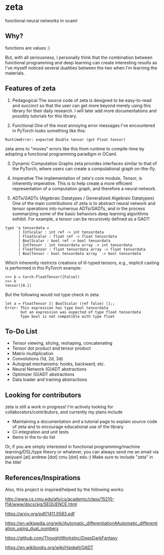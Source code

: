 # zeta
functional neural networks in ocaml

## Why?
functions are values :)

But, with all seriousness, I personally think that the combination between functional programming and deep learning can create interesting results as I've myself noticed several dualities between the two when I'm learning the materials.

## Features of zeta

1. Pedagogical
The source code of zeta is designed to be easy-to-read and succinct so that the user can get more beyond merely using this library for their daily research. I will later add more documentations and possibly tutorials for this library.

2. Functional
One of the most annoying error messages I've encountered in PyTorch looks something like this:

```
RuntimeError: expected Double tensor (got Float tensor)
```

zeta aims to "moves" errors like this from runtime to compile-time by adopting a functional programming paradigm in OCaml.

3. Dynamic Computation Graphs
zeta provides interfaces similar to that of the PyTorch, where users can create a computational graph on-the-fly.

4. Imperative
The implementation of zeta's core module, Tensor, is inherently imperative. This is to help create a more efficient representation of a computation graph, and therefore a neural network.

5. ADTs/GADTs (Algebraic Datatypes / Generalized Algebraic Datatypes)
One of the main contributions of zeta is to abstract neural network and tensor operations into numerous ADTs/GADTs, and in the process summarizing some of the basic behaviors deep learning algorithms exhibit. For example, a tensor can be recursively defined as a GADT:

```
type 'a tensordata = 
      | IntScalar : int ref -> int tensordata
      | FloatScalar : float ref -> float tensordata
      | BoolScalar : bool ref -> bool tensordata
      | IntTensor : int tensordata array -> int tensordata
      | FloatTensor : float tensordata array -> float tensordata
      | BoolTensor : bool tensordata array  -> bool tensordata
```

Which inherently restricts creations of ill-typed tensors, e.g., implicit casting is performed in this PyTorch example:

```
>>> b = torch.FloatTensor([False])
>>> b
tensor([0.])
```

But the following would not type check in zeta:

```
let a = FloatTensor [| BoolScalar (ref false) |];;
Error: This expression has type bool tensordata
       but an expression was expected of type float tensordata
       Type bool is not compatible with type float 
```

## To-Do List

- Tensor viewing, slicing, reshaping, concatenating
- Tensor dot product and tensor product
- Matrix multiplication
- Convolutions (1d, 2d, 3d)
- Autograd mechanisms: hooks, backward, etc.
- Neural Network (G)ADT abstractions
- Optimizer (G)ADT abstractions
- Data loader and training abstractions

## Looking for contributors

zeta is still a work in progress! I'm actively looking for collaborators/contributors, and currently my plans include

- Maintaining a documentation and a tutorial page to explain source code of zeta and to encourage educational use of the library
- CI-integration and unit tests
- Items in the to-do list

Or, if you are simply interested in functional programming/machine learning/DSL/type theory or whatever, you can always send me an email via peiyuanl [at] andrew [dot] cmu [dot] edu :) Make sure to include "zeta" in the title!

## References/Inspirations

Also, this project is inspired/helped by the following works:

http://www.cs.cmu.edu/afs/cs/academic/class/15210-f14/www/docs/sig/SEQUENCE.html

https://arxiv.org/pdf/1411.0583.pdf

https://en.wikipedia.org/wiki/Automatic_differentiation#Automatic_differentiation_using_dual_numbers

https://github.com/ThoughtWorksInc/DeepDarkFantasy

https://en.wikibooks.org/wiki/Haskell/GADT

